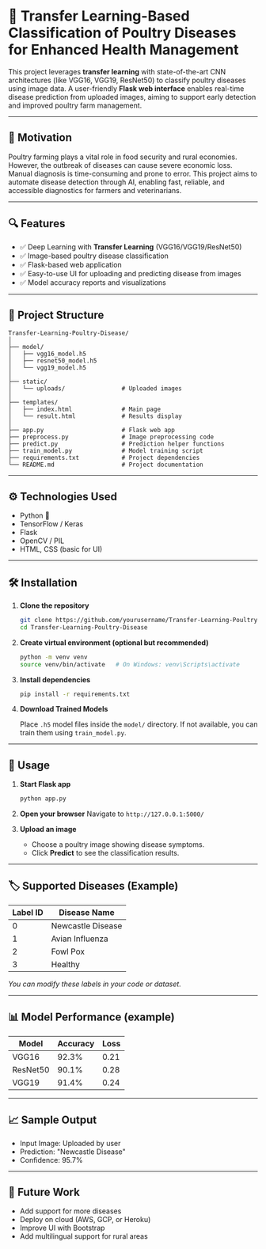 # 🐔 Transfer Learning-Based Classification of Poultry Diseases for Enhanced Health Management

This project leverages **transfer learning** with state-of-the-art CNN architectures (like VGG16, VGG19, ResNet50) to classify poultry diseases using image data. A user-friendly **Flask web interface** enables real-time disease prediction from uploaded images, aiming to support early detection and improved poultry farm management.

---

## 🧠 Motivation

Poultry farming plays a vital role in food security and rural economies. However, the outbreak of diseases can cause severe economic loss. Manual diagnosis is time-consuming and prone to error. This project aims to automate disease detection through AI, enabling fast, reliable, and accessible diagnostics for farmers and veterinarians.

---

## 🔍 Features

* ✅ Deep Learning with **Transfer Learning** (VGG16/VGG19/ResNet50)
* ✅ Image-based poultry disease classification
* ✅ Flask-based web application
* ✅ Easy-to-use UI for uploading and predicting disease from images
* ✅ Model accuracy reports and visualizations

---

## 📂 Project Structure

```
Transfer-Learning-Poultry-Disease/
│
├── model/
│   ├── vgg16_model.h5
│   ├── resnet50_model.h5
│   └── vgg19_model.h5
│
├── static/
│   └── uploads/                # Uploaded images
│
├── templates/
│   ├── index.html              # Main page
│   └── result.html             # Results display
│
├── app.py                      # Flask web app
├── preprocess.py               # Image preprocessing code
├── predict.py                  # Prediction helper functions
├── train_model.py              # Model training script
├── requirements.txt            # Project dependencies
└── README.md                   # Project documentation
```

---

## ⚙️ Technologies Used

* Python 🐍
* TensorFlow / Keras
* Flask
* OpenCV / PIL
* HTML, CSS (basic for UI)

---

## 🛠️ Installation

1. **Clone the repository**

   ```bash
   git clone https://github.com/yourusername/Transfer-Learning-Poultry-Disease.git
   cd Transfer-Learning-Poultry-Disease
   ```

2. **Create virtual environment (optional but recommended)**

   ```bash
   python -m venv venv
   source venv/bin/activate   # On Windows: venv\Scripts\activate
   ```

3. **Install dependencies**

   ```bash
   pip install -r requirements.txt
   ```

4. **Download Trained Models**

   Place `.h5` model files inside the `model/` directory. If not available, you can train them using `train_model.py`.

---

## 🧪 Usage

1. **Start Flask app**

   ```bash
   python app.py
   ```

2. **Open your browser**
   Navigate to `http://127.0.0.1:5000/`

3. **Upload an image**

   * Choose a poultry image showing disease symptoms.
   * Click **Predict** to see the classification results.

---

## 🏷️ Supported Diseases (Example)

| Label ID | Disease Name      |
| -------- | ----------------- |
| 0        | Newcastle Disease |
| 1        | Avian Influenza   |
| 2        | Fowl Pox          |
| 3        | Healthy           |

*You can modify these labels in your code or dataset.*

---

## 📊 Model Performance (example)

| Model    | Accuracy | Loss |
| -------- | -------- | ---- |
| VGG16    | 92.3%    | 0.21 |
| ResNet50 | 90.1%    | 0.28 |
| VGG19    | 91.4%    | 0.24 |

---

## 📈 Sample Output

* Input Image: Uploaded by user
* Prediction: "Newcastle Disease"
* Confidence: 95.7%

---

## 📌 Future Work

* Add support for more diseases
* Deploy on cloud (AWS, GCP, or Heroku)
* Improve UI with Bootstrap
* Add multilingual support for rural areas


